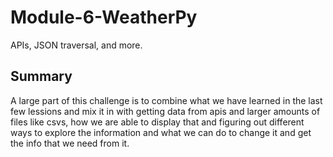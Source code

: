 # Module-6-WeatherPy
APIs, JSON traversal, and more.

## Summary

A large part of this challenge is to combine what we have learned in the last few lessions and mix it in with getting data from apis and larger amounts of files like csvs, how we are able to display that and figuring out different ways to explore the information and what we can do to change it and get the info that we need from it. 